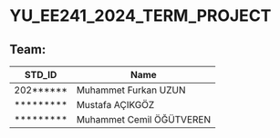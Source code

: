 # YU_EE241_2024_TERM_PROJECT

## Team:
| STD_ID | Name |
| ------ | ------ |
| 202****** | Muhammet Furkan UZUN |
| ********* | Mustafa AÇIKGÖZ |
| ********* | Muhammet Cemil ÖĞÜTVEREN |
